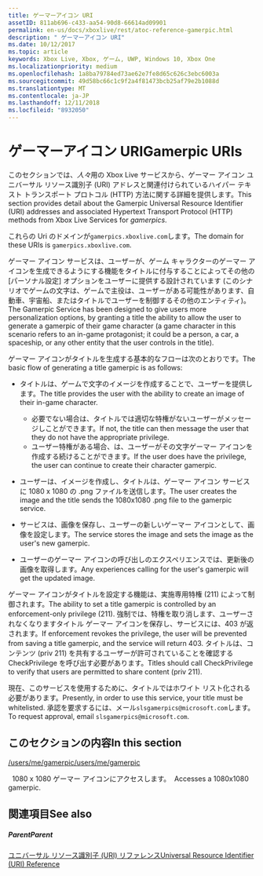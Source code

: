 ```yaml
---
title: ゲーマーアイコン URI
assetID: 811ab696-c433-aa54-90d8-66614ad09901
permalink: en-us/docs/xboxlive/rest/atoc-reference-gamerpic.html
description: " ゲーマーアイコン URI"
ms.date: 10/12/2017
ms.topic: article
keywords: Xbox Live, Xbox, ゲーム, UWP, Windows 10, Xbox One
ms.localizationpriority: medium
ms.openlocfilehash: 1a8ba79784ed73ae62e7fe8d65c626c3ebc6003a
ms.sourcegitcommit: 49d58bc66c1c9f2a4f81473bcb25af79e2b1088d
ms.translationtype: MT
ms.contentlocale: ja-JP
ms.lasthandoff: 12/11/2018
ms.locfileid: "8932050"
---
```

# <a name="gamerpic-uris"></a><span data-ttu-id="93dfa-104">ゲーマーアイコン URI</span><span class="sxs-lookup"><span data-stu-id="93dfa-104">Gamerpic URIs</span></span>
 
<span data-ttu-id="93dfa-105">このセクションでは、*人々*用の Xbox Live サービスから、ゲーマー アイコン ユニバーサル リソース識別子 (URI) アドレスと関連付けられているハイパー テキスト トランスポート プロトコル (HTTP) 方法に関する詳細を提供します。</span><span class="sxs-lookup"><span data-stu-id="93dfa-105">This section provides detail about the Gamerpic Universal Resource Identifier (URI) addresses and associated Hypertext Transport Protocol (HTTP) methods from Xbox Live Services for *gamerpics*.</span></span>
 
<span data-ttu-id="93dfa-106">これらの Uri のドメインが`gamerpics.xboxlive.com`します。</span><span class="sxs-lookup"><span data-stu-id="93dfa-106">The domain for these URIs is `gamerpics.xboxlive.com`.</span></span>
 
<span data-ttu-id="93dfa-107">ゲーマー アイコン サービスは、ユーザーが、ゲーム キャラクターのゲーマー アイコンを生成できるようにする機能をタイトルに付与することによってその他の [パーソナル設定] オプションをユーザーに提供する設計されています (このシナリオでゲームの文字は、ゲームで主役は、ユーザーがある可能性があります、自動車、宇宙船、またはタイトルでユーザーを制御するその他のエンティティ)。</span><span class="sxs-lookup"><span data-stu-id="93dfa-107">The Gamerpic Service has been designed to give users more personalization options, by granting a title the ability to allow the user to generate a gamerpic of their game character (a game character in this scenario refers to an in-game protagonist; it could be a person, a car, a spaceship, or any other entity that the user controls in the title).</span></span>
 
<span data-ttu-id="93dfa-108">ゲーマー アイコンがタイトルを生成する基本的なフローは次のとおりです。</span><span class="sxs-lookup"><span data-stu-id="93dfa-108">The basic flow of generating a title gamerpic is as follows:</span></span>
 
   * <span data-ttu-id="93dfa-109">タイトルは、ゲームで文字のイメージを作成することで、ユーザーを提供します。</span><span class="sxs-lookup"><span data-stu-id="93dfa-109">The title provides the user with the ability to create an image of their in-game character.</span></span> 
     * <span data-ttu-id="93dfa-110">必要でない場合は、タイトルでは適切な特権がないユーザーがメッセージしことができます。</span><span class="sxs-lookup"><span data-stu-id="93dfa-110">If not, the title can then message the user that they do not have the appropriate privilege.</span></span>
     * <span data-ttu-id="93dfa-111">ユーザー特権がある場合、は、ユーザーがその文字ゲーマー アイコンを作成する続けることができます。</span><span class="sxs-lookup"><span data-stu-id="93dfa-111">If the user does have the privilege, the user can continue to create their character gamerpic.</span></span>
  
   * <span data-ttu-id="93dfa-112">ユーザーは、イメージを作成し、タイトルは、ゲーマー アイコン サービスに 1080 x 1080 の .png ファイルを送信します。</span><span class="sxs-lookup"><span data-stu-id="93dfa-112">The user creates the image and the title sends the 1080x1080 .png file to the gamerpic service.</span></span>
   * <span data-ttu-id="93dfa-113">サービスは、画像を保存し、ユーザーの新しいゲーマー アイコンとして、画像を設定します。</span><span class="sxs-lookup"><span data-stu-id="93dfa-113">The service stores the image and sets the image as the user's new gamerpic.</span></span>
   * <span data-ttu-id="93dfa-114">ユーザーのゲーマー アイコンの呼び出しのエクスペリエンスでは、更新後の画像を取得します。</span><span class="sxs-lookup"><span data-stu-id="93dfa-114">Any experiences calling for the user's gamerpic will get the updated image.</span></span>
  
<span data-ttu-id="93dfa-115">ゲーマー アイコンがタイトルを設定する機能は、実施専用特権 (211) によって制御されます。</span><span class="sxs-lookup"><span data-stu-id="93dfa-115">The ability to set a title gamerpic is controlled by an enforcement-only privilege (211).</span></span> <span data-ttu-id="93dfa-116">強制では、特権を取り消します、ユーザーされなくなりますタイトル ゲーマー アイコンを保存し、サービスには、403 が返されます。</span><span class="sxs-lookup"><span data-stu-id="93dfa-116">If enforcement revokes the privilege, the user will be prevented from saving a title gamerpic, and the service will return 403.</span></span> <span data-ttu-id="93dfa-117">タイトルは、コンテンツ (priv 211) を共有するユーザーが許可されていることを確認する CheckPrivilege を呼び出す必要があります。</span><span class="sxs-lookup"><span data-stu-id="93dfa-117">Titles should call CheckPrivilege to verify that users are permitted to share content (priv 211).</span></span>
 
<span data-ttu-id="93dfa-118">現在、このサービスを使用するために、タイトルではホワイト リスト化される必要があります。</span><span class="sxs-lookup"><span data-stu-id="93dfa-118">Presently, in order to use this service, your title must be whitelisted.</span></span> <span data-ttu-id="93dfa-119">承認を要求するには、メール`slsgamerpics@microsoft.com`します。</span><span class="sxs-lookup"><span data-stu-id="93dfa-119">To request approval, email `slsgamerpics@microsoft.com`.</span></span>
 
<a id="ID4EGC"></a>

 
## <a name="in-this-section"></a><span data-ttu-id="93dfa-120">このセクションの内容</span><span class="sxs-lookup"><span data-stu-id="93dfa-120">In this section</span></span>

[<span data-ttu-id="93dfa-121">/users/me/gamerpic</span><span class="sxs-lookup"><span data-stu-id="93dfa-121">/users/me/gamerpic</span></span>](uri-usersmegamerpic.md)

<span data-ttu-id="93dfa-122">&nbsp;&nbsp;1080 x 1080 ゲーマー アイコンにアクセスします。</span><span class="sxs-lookup"><span data-stu-id="93dfa-122">&nbsp;&nbsp;Accesses a 1080x1080 gamerpic.</span></span>
 
<a id="ID4EMC"></a>

 
## <a name="see-also"></a><span data-ttu-id="93dfa-123">関連項目</span><span class="sxs-lookup"><span data-stu-id="93dfa-123">See also</span></span>
 
<a id="ID4EOC"></a>

 
##### <a name="parent"></a><span data-ttu-id="93dfa-124">Parent</span><span class="sxs-lookup"><span data-stu-id="93dfa-124">Parent</span></span> 

[<span data-ttu-id="93dfa-125">ユニバーサル リソース識別子 (URI) リファレンス</span><span class="sxs-lookup"><span data-stu-id="93dfa-125">Universal Resource Identifier (URI) Reference</span></span>](../atoc-xboxlivews-reference-uris.md)

   
